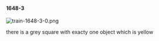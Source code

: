 #### 1648-3
![train-1648-3-0.png](https://github.com/lil-lab/nlvr/raw/master/nlvr/train/images/18/train-1648-3-0.png "train-1648-3-0.png")

there is a grey square with exacty one object which is yellow